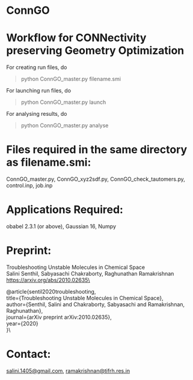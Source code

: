 # ConnGO
Workflow for CONNectivity preserving Geometry Optimization
==========================================================

For creating run files, do
> python ConnGO_master.py  filename.smi


For launching run files, do
> python ConnGO_master.py launch


For analysing results, do
> python  ConnGO_master.py  analyse


Files required in the same directory as filename.smi:
=====================================================
ConnGO_master.py,
ConnGO_xyz2sdf.py,
ConnGO_check_tautomers.py,
control.inp,
job.inp

Applications Required:
======================
obabel 2.3.1 (or above),
Gaussian 16,
Numpy

Preprint:
=========
Troubleshooting Unstable Molecules in Chemical Space\
Salini Senthil, Sabyasachi Chakraborty, Raghunathan Ramakrishnan\
https://arxiv.org/abs/2010.02635\

@article{sentil2020troubleshooting,\
title={Troubleshooting Unstable Molecules in Chemical Space},\
author={Senthil, Salini and Chakraborty, Sabyasachi and Ramakrishnan, Raghunathan},\
journal={arXiv preprint arXiv:2010.02635},\
year={2020}\
}\

Contact:
========
salini.1405@gmail.com, 
ramakrishnan@tifrh.res.in
